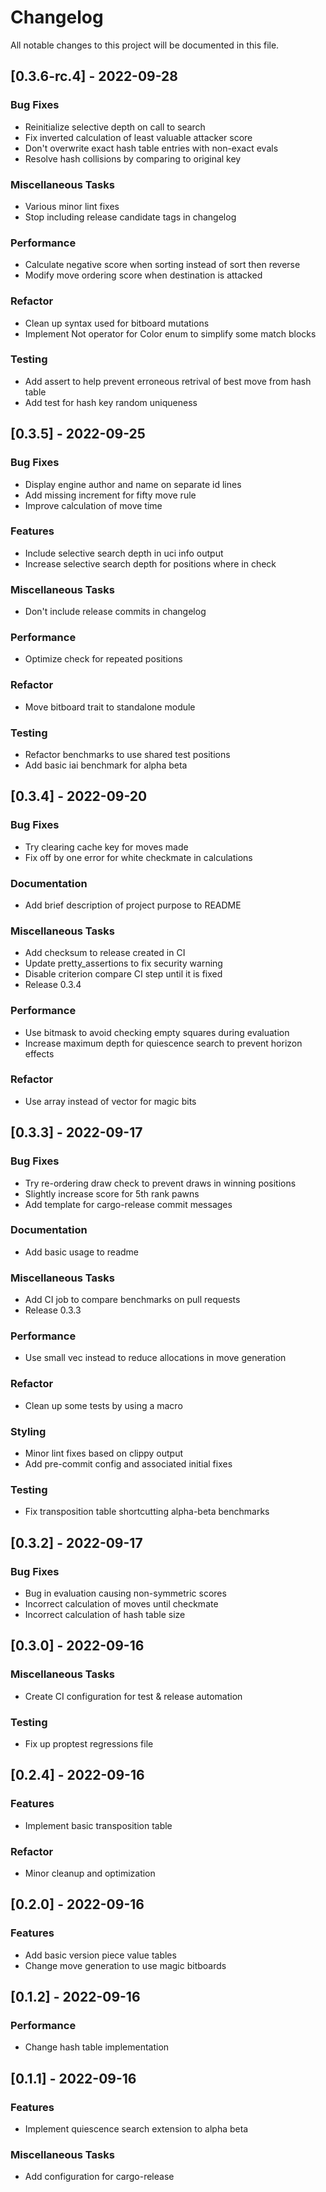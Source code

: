 # Changelog

All notable changes to this project will be documented in this file.

## [0.3.6-rc.4] - 2022-09-28

### Bug Fixes

- Reinitialize selective depth on call to search
- Fix inverted calculation of least valuable attacker score
- Don't overwrite exact hash table entries with non-exact evals
- Resolve hash collisions by comparing to original key

### Miscellaneous Tasks

- Various minor lint fixes
- Stop including release candidate tags in changelog

### Performance

- Calculate negative score when sorting instead of sort then reverse
- Modify move ordering score when destination is attacked

### Refactor

- Clean up syntax used for bitboard mutations
- Implement Not operator for Color enum to simplify some match blocks

### Testing

- Add assert to help prevent erroneous retrival of best move from hash table
- Add test for hash key random uniqueness

## [0.3.5] - 2022-09-25

### Bug Fixes

- Display engine author and name on separate id lines
- Add missing increment for fifty move rule
- Improve calculation of move time

### Features

- Include selective search depth in uci info output
- Increase selective search depth for positions where in check

### Miscellaneous Tasks

- Don't include release commits in changelog

### Performance

- Optimize check for repeated positions

### Refactor

- Move bitboard trait to standalone module

### Testing

- Refactor benchmarks to use shared test positions
- Add basic iai benchmark for alpha beta

## [0.3.4] - 2022-09-20

### Bug Fixes

- Try clearing cache key for moves made
- Fix off by one error for white checkmate in calculations

### Documentation

- Add brief description of project purpose to README

### Miscellaneous Tasks

- Add checksum to release created in CI
- Update pretty_assertions to fix security warning
- Disable criterion compare CI step until it is fixed
- Release 0.3.4

### Performance

- Use bitmask to avoid checking empty squares during evaluation
- Increase maximum depth for quiescence search to prevent horizon effects

### Refactor

- Use array instead of vector for magic bits

## [0.3.3] - 2022-09-17

### Bug Fixes

- Try re-ordering draw check to prevent draws in winning positions
- Slightly increase score for 5th rank pawns
- Add template for cargo-release commit messages

### Documentation

- Add basic usage to readme

### Miscellaneous Tasks

- Add CI job to compare benchmarks on pull requests
- Release 0.3.3

### Performance

- Use small vec instead to reduce allocations in move generation

### Refactor

- Clean up some tests by using a macro

### Styling

- Minor lint fixes based on clippy output
- Add pre-commit config and associated initial fixes

### Testing

- Fix transposition table shortcutting alpha-beta benchmarks

## [0.3.2] - 2022-09-17

### Bug Fixes

- Bug in evaluation causing non-symmetric scores
- Incorrect calculation of moves until checkmate
- Incorrect calculation of hash table size

## [0.3.0] - 2022-09-16

### Miscellaneous Tasks

- Create CI configuration for test & release automation

### Testing

- Fix up proptest regressions file

## [0.2.4] - 2022-09-16

### Features

- Implement basic transposition table

### Refactor

- Minor cleanup and optimization

## [0.2.0] - 2022-09-16

### Features

- Add basic version piece value tables
- Change move generation to use magic bitboards

## [0.1.2] - 2022-09-16

### Performance

- Change hash table implementation

## [0.1.1] - 2022-09-16

### Features

- Implement quiescence search extension to alpha beta

### Miscellaneous Tasks

- Add configuration for cargo-release

<!-- generated by git-cliff -->
